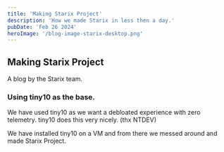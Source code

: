 ```yaml
---
title: 'Making Starix Project'
description: 'How we made Starix in less then a day.'
pubDate: 'Feb 26 2024'
heroImage: '/blog-image-starix-desktop.png'
---
```

## Making Starix Project
A blog by the Starix team.
### Using tiny10 as the base.
We have used tiny10 as we want a debloated experience with zero telemetry. tiny10 does this very nicely. (thx NTDEV)

We have installed tiny10 on a VM and from there we messed around and made Starix Project.

